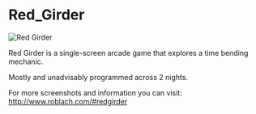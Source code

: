 # Red_Girder

![Red Girder](https://i.imgur.com/mhjrySO.gif)

Red Girder is a single-screen arcade game that explores a time bending mechanic.

Mostly and unadvisably programmed across 2 nights.


For more screenshots and information you can visit: http://www.roblach.com/#redgirder
